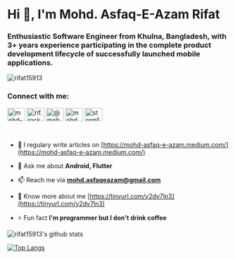 <h1 align="left">Hi 👋, I'm Mohd. Asfaq-E-Azam Rifat</h1>
<h3 align="left">Enthusiastic Software Engineer from Khulna, Bangladesh, with 3+ years experience participating in the complete product development lifecycle of successfully launched mobile applications.</h3>

<p align="left"> <img src="https://komarev.com/ghpvc/?username=rifat15913&label=Profile%20views&color=0e75b6&style=flat" alt="rifat15913" /> </p>

<h3 align="left">Connect with me:</h3>
<p align="left">
<a href="https://linkedin.com/in/mohd-asfaq-e-azam-rifat" target="blank"><img align="center" src="https://cdn.jsdelivr.net/npm/simple-icons@3.0.1/icons/linkedin.svg" alt="mohd-asfaq-e-azam-rifat" height="30" width="40" /></a>
<a href="https://fb.com/rif.rockzzz" target="blank"><img align="center" src="https://cdn.jsdelivr.net/npm/simple-icons@3.0.1/icons/facebook.svg" alt="rif.rockzzz" height="30" width="40" /></a>
<a href="https://mohd-asfaq-e-azam.medium.com/" target="blank"><img align="center" src="https://cdn.jsdelivr.net/npm/simple-icons@3.0.1/icons/medium.svg" alt="@mohd.asfaqeazam" height="30" width="40" /></a>
<a href="https://www.hackerrank.com/mohd_asfaqeazam" target="blank"><img align="center" src="https://cdn.jsdelivr.net/npm/simple-icons@3.0.1/icons/hackerrank.svg" alt="mohd_asfaqeazam" height="30" width="40" /></a>
<a href="https://www.leetcode.com/storm159" target="blank"><img align="center" src="https://cdn.jsdelivr.net/npm/simple-icons@3.0.1/icons/leetcode.svg" alt="storm159" height="30" width="40" /></a>
</p>
</br>

- 📝 I regulary write articles on [https://mohd-asfaq-e-azam.medium.com/](https://mohd-asfaq-e-azam.medium.com/)

- 💬 Ask me about **Android, Flutter**

- 📫 Reach me via **mohd.asfaqeazam@gmail.com**

- 📄 Know more about me [https://tinyurl.com/y2dv7ln3](https://tinyurl.com/y2dv7ln3)

- ⚡ Fun fact **I'm programmer but I don't drink coffee**

![rifat15913's github stats](https://github-readme-stats.vercel.app/api?username=rifat15913&show_icons=true&hide_border=false)

[![Top Langs](https://github-readme-stats.vercel.app/api/top-langs/?username=rifat15913&show_icons=true&hide_border=false)](https://github.com/rifat15913)